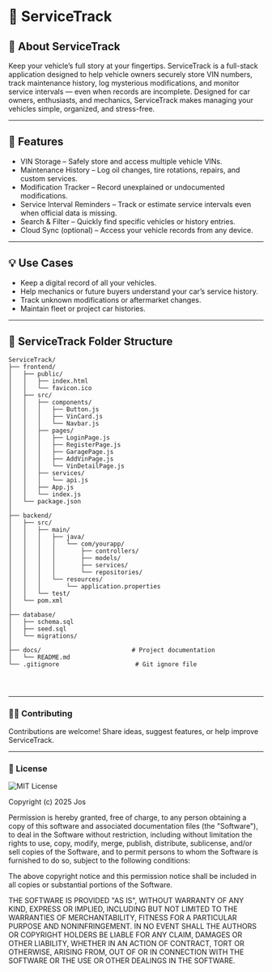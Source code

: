 # 🚗 ServiceTrack

## 🌟 About ServiceTrack
Keep your vehicle’s full story at your fingertips. ServiceTrack is a full-stack application designed to help vehicle owners securely store VIN numbers, track maintenance history, log mysterious modifications, and monitor service intervals — even when records are incomplete. Designed for car owners, enthusiasts, and mechanics, ServiceTrack makes managing your vehicles simple, organized, and stress-free.

---

## 🧰 Features
- VIN Storage – Safely store and access multiple vehicle VINs.  
- Maintenance History – Log oil changes, tire rotations, repairs, and custom services.  
- Modification Tracker – Record unexplained or undocumented modifications.  
- Service Interval Reminders – Track or estimate service intervals even when official data is missing.  
- Search & Filter – Quickly find specific vehicles or history entries.  
- Cloud Sync (optional) – Access your vehicle records from any device.

---

## 💡 Use Cases
- Keep a digital record of all your vehicles.  
- Help mechanics or future buyers understand your car’s service history.  
- Track unknown modifications or aftermarket changes.  
- Maintain fleet or project car histories.

---

## 📁 ServiceTrack Folder Structure
```
ServiceTrack/
├── frontend/                     
│   ├── public/                   
│   │   ├── index.html            
│   │   └── favicon.ico           
│   ├── src/                      
│   │   ├── components/           
│   │   │   ├── Button.js
│   │   │   ├── VinCard.js
│   │   │   └── Navbar.js
│   │   ├── pages/                
│   │   │   ├── LoginPage.js
│   │   │   ├── RegisterPage.js
│   │   │   ├── GaragePage.js
│   │   │   ├── AddVinPage.js
│   │   │   └── VinDetailPage.js
│   │   ├── services/             
│   │   │   └── api.js            
│   │   ├── App.js                
│   │   └── index.js              
│   └── package.json              
│
├── backend/                      
│   ├── src/
│   │   ├── main/
│   │   │   ├── java/
│   │   │   │   └── com/yourapp/
│   │   │   │       ├── controllers/    
│   │   │   │       ├── models/         
│   │   │   │       ├── services/       
│   │   │   │       └── repositories/   
│   │   │   └── resources/
│   │   │       └── application.properties  
│   │   └── test/           
│   └── pom.xml             
│
├── database/                     
│   ├── schema.sql                
│   ├── seed.sql                  
│   └── migrations/               
│
├── docs/                         # Project documentation
│   └── README.md
└── .gitignore                     # Git ignore file


                
```
---
### 🧑‍💻 Contributing
Contributions are welcome! Share ideas, suggest features, or help improve ServiceTrack.  

---

### 📜 License

![MIT License](https://img.shields.io/badge/License-MIT-blue.svg)


Copyright (c) 2025 Jos

Permission is hereby granted, free of charge, to any person obtaining a copy
of this software and associated documentation files (the "Software"), to deal
in the Software without restriction, including without limitation the rights
to use, copy, modify, merge, publish, distribute, sublicense, and/or sell
copies of the Software, and to permit persons to whom the Software is
furnished to do so, subject to the following conditions:

The above copyright notice and this permission notice shall be included in all
copies or substantial portions of the Software.

THE SOFTWARE IS PROVIDED "AS IS", WITHOUT WARRANTY OF ANY KIND, EXPRESS OR
IMPLIED, INCLUDING BUT NOT LIMITED TO THE WARRANTIES OF MERCHANTABILITY,
FITNESS FOR A PARTICULAR PURPOSE AND NONINFRINGEMENT. IN NO EVENT SHALL THE
AUTHORS OR COPYRIGHT HOLDERS BE LIABLE FOR ANY CLAIM, DAMAGES OR OTHER
LIABILITY, WHETHER IN AN ACTION OF CONTRACT, TORT OR OTHERWISE, ARISING FROM,
OUT OF OR IN CONNECTION WITH THE SOFTWARE OR THE USE OR OTHER DEALINGS IN THE
SOFTWARE.
